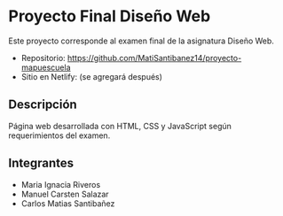 # Proyecto Final Diseño Web

Este proyecto corresponde al examen final de la asignatura Diseño Web.

- Repositorio: https://github.com/MatiSantibanez14/proyecto-mapuescuela
- Sitio en Netlify: (se agregará después)

## Descripción
Página web desarrollada con HTML, CSS y JavaScript según requerimientos del examen.

## Integrantes
- Maria Ignacia Riveros
- Manuel Carsten Salazar
- Carlos Matias Santibañez
